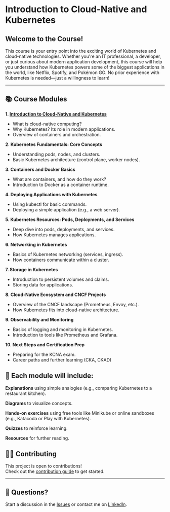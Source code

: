 # Introduction to Cloud-Native and Kubernetes

## Welcome to the Course!

This course is your entry point into the exciting world of Kubernetes and cloud-native technologies. Whether you're an IT professional, a developer, or just curious about modern application development, this course will help you understand how Kubernetes powers some of the biggest applications in the world, like Netflix, Spotify, and Pokémon GO. No prior experience with Kubernetes is needed—just a willingness to learn!

---

## 📚 Course Modules

**1. [Introduction to Cloud-Native and Kubernetes](modules/01-Introduction.md)**

- What is cloud-native computing?
- Why Kubernetes? Its role in modern applications.
- Overview of containers and orchestration.

**2. Kubernetes Fundamentals: Core Concepts**

- Understanding pods, nodes, and clusters.
- Basic Kubernetes architecture (control plane, worker nodes).

**3. Containers and Docker Basics**

- What are containers, and how do they work?
- Introduction to Docker as a container runtime.

**4. Deploying Applications with Kubernetes**

- Using kubectl for basic commands.
- Deploying a simple application (e.g., a web server).

**5. Kubernetes Resources: Pods, Deployments, and Services**

- Deep dive into pods, deployments, and services.
- How Kubernetes manages applications.

**6. Networking in Kubernetes**

- Basics of Kubernetes networking (services, ingress).
- How containers communicate within a cluster.

**7. Storage in Kubernetes**

- Introduction to persistent volumes and claims.
- Storing data for applications.

**8. Cloud-Native Ecosystem and CNCF Projects**

- Overview of the CNCF landscape (Prometheus, Envoy, etc.).
- How Kubernetes fits into cloud-native architecture.

**9. Observability and Monitoring**

- Basics of logging and monitoring in Kubernetes.
- Introduction to tools like Prometheus and Grafana.

**10. Next Steps and Certification Prep**

- Preparing for the KCNA exam.
- Career paths and further learning (CKA, CKAD)


## 🎯 Each module will include:

**Explanations** using simple analogies (e.g., comparing Kubernetes to a restaurant kitchen).

**Diagrams** to visualize concepts.

**Hands-on exercises** using free tools like Minikube or online sandboxes (e.g., Katacoda or Play with Kubernetes).

**Quizzes** to reinforce learning.

**Resources** for further reading.

## 🧑‍💻 Contributing

This project is open to contributions!  
Check out the [contribution guide](CONTRIBUTING.md) to get started.

---

## 💬 Questions?

Start a discussion in the [Issues](https://github.com/WycliffeAlphus/Introduction-to-Kubernetes-and-Cloud-Native-Technologies/issues) or contact me on [LinkedIn](https://www.linkedin.com/in/wycliffe-alphus-onyango).



